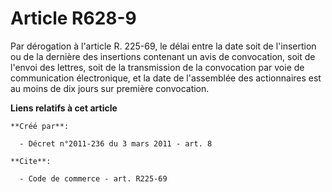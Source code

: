 # Article R628-9

Par dérogation à l'article R. 225-69, le délai entre la date soit de l'insertion ou de la dernière des insertions contenant
un avis de convocation, soit de l'envoi des lettres, soit de la transmission de la convocation par voie de communication
électronique, et la date de l'assemblée des actionnaires est au moins de dix jours sur première convocation.

**Liens relatifs à cet article**

	**Créé par**:

	  - Décret n°2011-236 du 3 mars 2011 - art. 8

	**Cite**:

	  - Code de commerce - art. R225-69
